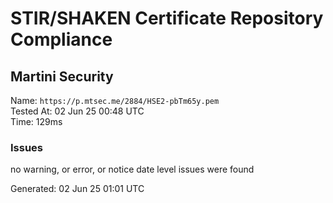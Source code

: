 # STIR/SHAKEN Certificate Repository Compliance

## Martini Security

Name: `https://p.mtsec.me/2884/HSE2-pbTm65y.pem`\
Tested At: 02 Jun 25 00:48 UTC\
Time: 129ms

### Issues

no warning, or error, or notice date level issues were found

Generated: 02 Jun 25 01:01 UTC